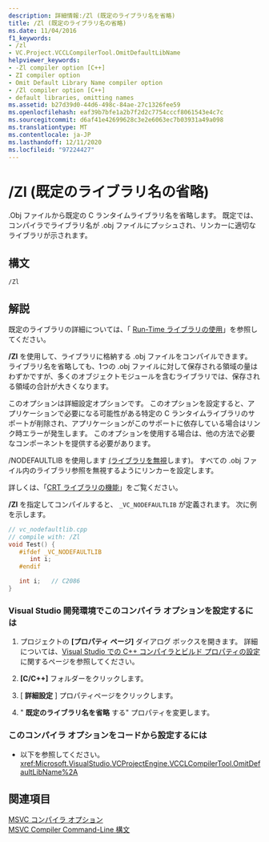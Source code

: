 ```yaml
---
description: 詳細情報:/Zl (既定のライブラリ名を省略)
title: /Zl (既定のライブラリ名の省略)
ms.date: 11/04/2016
f1_keywords:
- /zl
- VC.Project.VCCLCompilerTool.OmitDefaultLibName
helpviewer_keywords:
- -Zl compiler option [C++]
- ZI compiler option
- Omit Default Library Name compiler option
- /Zl compiler option [C++]
- default libraries, omitting names
ms.assetid: b27d39d0-44d6-498c-84ae-27c1326fee59
ms.openlocfilehash: eaf39b7bfe1a2b7f2d2c7754cccf8061543e4c7c
ms.sourcegitcommit: d6af41e42699628c3e2e6063ec7b03931a49a098
ms.translationtype: MT
ms.contentlocale: ja-JP
ms.lasthandoff: 12/11/2020
ms.locfileid: "97224427"
---
```

# <a name="zl-omit-default-library-name"></a>/Zl (既定のライブラリ名の省略)

.Obj ファイルから既定の C ランタイムライブラリ名を省略します。 既定では、コンパイラでライブラリ名が .obj ファイルにプッシュされ、リンカーに適切なライブラリが示されます。

## <a name="syntax"></a>構文

```
/Zl
```

## <a name="remarks"></a>解説

既定のライブラリの詳細については、「 [Run-Time ライブラリの使用](md-mt-ld-use-run-time-library.md)」を参照してください。

**/Zl** を使用して、ライブラリに格納する .obj ファイルをコンパイルできます。 ライブラリ名を省略しても、1つの .obj ファイルに対して保存される領域の量はわずかですが、多くのオブジェクトモジュールを含むライブラリでは、保存される領域の合計が大きくなります。

このオプションは詳細設定オプションです。 このオプションを設定すると、アプリケーションで必要になる可能性がある特定の C ランタイムライブラリのサポートが削除され、アプリケーションがこのサポートに依存している場合はリンク時エラーが発生します。 このオプションを使用する場合は、他の方法で必要なコンポーネントを提供する必要があります。

/NODEFAULTLIB を使用します [(ライブラリを無視](nodefaultlib-ignore-libraries.md)します)。 すべての .obj ファイル内のライブラリ参照を無視するようにリンカーを設定します。

詳しくは、「[CRT ライブラリの機能](../../c-runtime-library/crt-library-features.md)」をご覧ください。

**/Zl** を指定してコンパイルすると、 `_VC_NODEFAULTLIB` が定義されます。  次に例を示します。

```cpp
// vc_nodefaultlib.cpp
// compile with: /Zl
void Test() {
   #ifdef _VC_NODEFAULTLIB
      int i;
   #endif

   int i;   // C2086
}
```

### <a name="to-set-this-compiler-option-in-the-visual-studio-development-environment"></a>Visual Studio 開発環境でこのコンパイラ オプションを設定するには

1. プロジェクトの **[プロパティ ページ]** ダイアログ ボックスを開きます。 詳細については、[Visual Studio での C++ コンパイラとビルド プロパティの設定](../working-with-project-properties.md)に関するページを参照してください。

1. **[C/C++]** フォルダーをクリックします。

1. [ **詳細設定** ] プロパティページをクリックします。

1. " **既定のライブラリ名を省略** する" プロパティを変更します。

### <a name="to-set-this-compiler-option-programmatically"></a>このコンパイラ オプションをコードから設定するには

- 以下を参照してください。<xref:Microsoft.VisualStudio.VCProjectEngine.VCCLCompilerTool.OmitDefaultLibName%2A>

## <a name="see-also"></a>関連項目

[MSVC コンパイラ オプション](compiler-options.md)<br/>
[MSVC Compiler Command-Line 構文](compiler-command-line-syntax.md)
